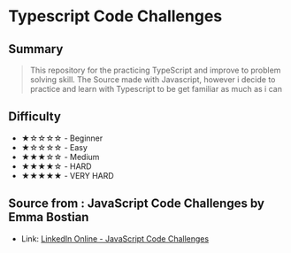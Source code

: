 # Typescript Code Challenges

## Summary

> This repository for the practicing TypeScript and improve to problem solving skill.
> The Source made with Javascript, however i decide to practice and learn with Typescript to be get familiar as much as i can

## Difficulty

- ★☆☆☆☆ - Beginner
- ★☆☆☆☆ - Easy
- ★★★☆☆ - Medium
- ★★★★☆ - HARD
- ★★★★★ - VERY HARD

## Source from : JavaScript Code Challenges by Emma Bostian

- Link: [LinkedIn Online - JavaScript Code Challenges](https://www.linkedin.com/learning-login/share?forceAccount=false&redirect=https%3A%2F%2Fwww.linkedin.com%2Flearning%2Fjavascript-code-challenges%3Ftrk%3Dshare_ent_url%26shareId%3DnuH4%252BzV1QES7xIkyEn3tEA%253D%253D)

